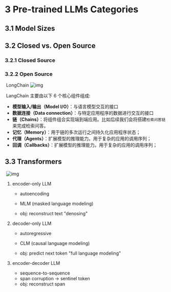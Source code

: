 # 3 Pre-trained LLMs Categories

## 3.1 Model Sizes



## 3.2 Closed vs. Open Source

### 3.2.1 Closed Source

### 3.2.2 Open Source

​	LongChain	![img](https://github.com/datawhalechina/llm-universe/raw/main/figures/C1-4-flow_chart.png)

​	LangChain 主要由以下 6 个核心组件组成:

- **模型输入/输出（Model I/O）**：与语言模型交互的接口
- **数据连接（Data connection）**：与特定应用程序的数据进行交互的接口
- **链（Chains）**：将组件组合实现端到端应用。比如后续我们会将搭建`检索问答链`来完成检索问答。
- **记忆（Memory）**：用于链的多次运行之间持久化应用程序状态；
- **代理（Agents）**：扩展模型的推理能力。用于复杂的应用的调用序列；
- **回调（Callbacks）**：扩展模型的推理能力。用于复杂的应用的调用序列；



## 3.3 Transformers

​	![img](https://d3c33hcgiwev3.cloudfront.net/imageAssetProxy.v1/idP8oaT2QPK8TAdEt6WYEg_41e77abe4ea6457e9706e0c4fa379ff1_image.png?expiry=1718841600000&hmac=Oyi1VtNFdgGHp7D5m54aX0TJGjB2YpVXbz9kLCvfbmg)

1. encoder-only LLM

   - autoencoding

   - MLM (masked language modeling)

   - obj: reconstruct text "denosing"

2. decoder-only LLM

   - autoregressive

   - CLM (causal language modeling)

   - obj: predict next token "full language modeling"

3. encoder-decoder LLM

   - sequence-to-sequence
   - span corruption -> sentinel token
   - obj: reconstruct span

   